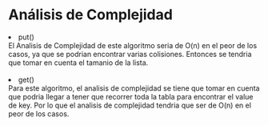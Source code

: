 <h1>Análisis de Complejidad</h1>

<li>put()</li>
El Analisis de Complejidad de este algoritmo seria de O(n) en el peor de los casos, ya que se podrian encontrar varias colisiones. Entonces se tendria que tomar en cuenta el tamanio de la lista.
<br></br>

<li>get()</li>
Para este algoritmo, el analisis de complejidad se tiene que tomar en cuenta que podria llegar a tener que recorrer toda la tabla para encontrar el value de key. Por lo que el analisis de complejidad tendria que ser de O(n) en el peor de los casos.
<br></br>


